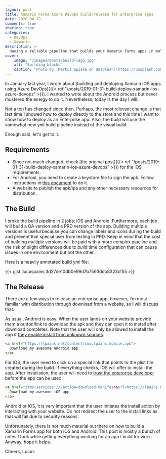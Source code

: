 ```yaml
---
layout: post
title: Xamarin Forms Azure DevOps build/release for Enterprise apps
date: 2020-04-19
comments: true
sharing: true
categories:
  - DevOps
  - Xamarin
description: >-
  Having a reliable pipeline that builds your Xamarin Forms apps in multiple configurations is beautiful. In this post, I will show you how to create a yml pipeline to build your iOS and Android app and release it to your Enterprise users.
cover:
    image: "/images/posts/build-lego.jpg"
    alt: "Building blocks"
    caption: "Photo by [Markus Spiske on Unsplash](https://unsplash.com/photos/C0koz3G1I4I)"
---
```


In January last year, I wrote about [building and deploying Xamarin iOS apps using Azure DevOps]({{< ref "/posts/2019-01-31-build-deploy-xamarin-ios-azure-devops" >}}). I wanted to write about the Android process but never mustered the energy to do it. Nevertheless, today is the day I will.

Not a ton has changed since then. Perhaps, the most relevant change is that last time I showed how to deploy directly to the store and this time I want to show how to deploy as an Enterprise app. Also, the build will use the somewhat new yml build pipeline instead of the visual build.

Enough said, let's get to it.

## Requirements
* Since not much changed, check [the original post]({{< ref "/posts/2019-01-31-build-deploy-xamarin-ios-azure-devops" >}}) for the iOS requirements.
* For Android, you need to create a keystore file to sign the apk. Follow instructions in [this document](https://docs.microsoft.com/en-us/xamarin/android/deploy-test/signing/?tabs=windows) to do it.
* A website to publish the apk/ipa and any other necessary resources for distribution.

## The Build

I broke the build pipeline in 2 jobs: iOS and Android. Furthermore, each job will build a QA version and a PRD version of the app. Building multiple versions is useful because you can change labels and icons during the build and prevent that special user from testing in PRD. Keep in mind that the cost of building multiple versions will be paid with a more complex pipeline and the risk of slight differences due to build time configuration that can cause issues in one environment but not the other.

Here is a heavily annotated build yml file:

{{< gist jlucaspains 3d27de10db0e99d7b7593dcb8323cf55 >}}

## The Release
There are a few ways to release an enterprise app, however, I'm most familiar with distribution through download from a website, so I will discuss that.

As usual, Android is easy. When the user lands on your website provide them a button/link to download the apk and they can open it to install after download completes. Note that the user will only be allowed to install the app if [they enable install from unknown sources](https://www.androidcentral.com/unknown-sources).

```html
<a href="https://lpains.net/content/com.lpains.mobile.apk">
  Download my awesome Android app
</a>
```

For iOS, the user need to click on a special link that points to the plist file created during the build. If everything checks, iOS will offer to install the app. After installation, the user will need to [trust the enterprise developer](https://support.apple.com/en-us/HT204460) before the app can be used.

```html
<a href="itms-services://?action=download-manifest&url=https://lpains.net/content/com.lpains.mobile.plist">
  Download my awesome iOS app
</a>
```

Android or iOS, it is very important that the user initiates the install action by interacting with your website. Do not redirect the user to the install links as that will fail due to security reasons.

Unfortunately, there is not much material out there on how to build a Xamarin Forms app for both iOS and Android. This post is mostly a bunch of notes I took while getting everything working for an app I build for work. Anyway, hope it helps.

Cheers,
Lucas
